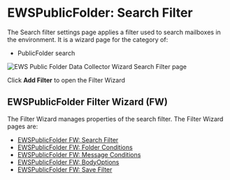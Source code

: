 # EWSPublicFolder: Search Filter

The Search filter settings page applies a filter used to search mailboxes in the environment. It is
a wizard page for the category of:

- PublicFolder search

![EWS Public Folder Data Collector Wizard Search Filter page](/img/product_docs/accessanalyzer/12.0/admin/datacollector/ewspublicfolder/searchfilter.webp)

Click **Add Filter** to open the Filter Wizard

## EWSPublicFolder Filter Wizard (FW)

The Filter Wizard manages properties of the search filter. The Filter Wizard pages are:

- [EWSPublicFolder FW: Search Filter](/docs/accessanalyzer/12.0/admin/datacollector/ewspublicfolder/filterwizard/searchfilter.md)
- [EWSPublicFolder FW: Folder Conditions](/docs/accessanalyzer/12.0/admin/datacollector/ewspublicfolder/filterwizard/folderconditions.md)
- [EWSPublicFolder FW: Message Conditions](/docs/accessanalyzer/12.0/admin/datacollector/ewspublicfolder/filterwizard/messageconditions.md)
- [EWSPublicFolder FW: BodyOptions](/docs/accessanalyzer/12.0/admin/datacollector/ewspublicfolder/filterwizard/bodyoptions.md)
- [EWSPublicFolder FW: Save Filter](/docs/accessanalyzer/12.0/admin/datacollector/ewspublicfolder/filterwizard/savefilter.md)
